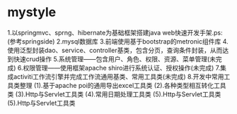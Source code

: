 mystyle
=======

1.以springmvc、sprng、hibernate为基础框架搭建java web快速开发手架.ps:(参考springside)
2.mysql数据库
3.前端使用基于bootstrap的metronic组件库
4.使用泛型封装dao、service、controller基类，包含分页，查询条件封装，从而达到快速crud操作
5.系统管理——包含用户、角色、权限、资源、菜单管理(未完成)
6.权限管理——使用框架apache shiro进行系统认证、授权操作(未完成)
7.集成activiti工作流引擎并完成工作流通用基类、常用工具类(未完成)
8.开发中常用工具类整理
	(1).基于apache poi的通用导出excel工具类
	(2).各种类型相互转化工具类
	(3).Http与Servlet工具类
	(4).常用日期处理工具类
	(5).Http与Servlet工具类
	(5).Http与Servlet工具类
